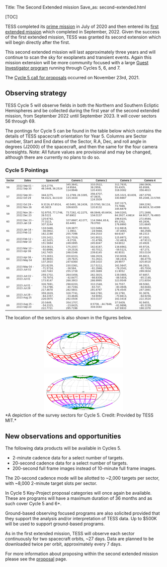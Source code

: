 Title: The Second Extended mission
Save_as: second-extended.html

[TOC]

TESS completed its [prime mission](primary.html) in July of 2020 and then entered its [first extended mission](extended.html) which completed in September, 2022. Given the success of the first extended mission, TESS was granted its second extension which will begin directly after the first. 

This second extended mission will last approximately three years and will continue to scan the sky for exoplanets and transient events. Again this mission extension will be more community focused with a large [Guest Investigator program](proposing-investigations.html) running through Cycles 5, 6, and 7.

The [Cycle 5 call for proposals](https://nspires.nasaprs.com/external/solicitations/summary.do?solId=%7b5032D2F8-F5DF-692A-8E7C-15A801B08DE1%7d&path=&method=init) occurred on November 23rd, 2021.

## Observing strategy

TESS Cycle 5 will observe fields in both the Northern and Southern Ecliptic Hemispheres and be collected during the first year of the second extended mission, from September 2022 until September 2023. It will cover sectors 56 through 69.

The pontings for Cycle 5 can be found in the table below which contains the details of TESS spacecraft orientation for Year 5. Columns are Sector number, Start and End dates of the Sector, R.A, Dec, and roll angle in degrees (J2000) of the spacecraft, and then the same for the four camera boresights. Note: All future values are provisional and may be changed, although there are currently no plans to do so.

<div class="panel panel-primary">
  <div class="panel-heading">
    <h3 class="panel-title">Cycle 5 Pointings</h3>
  </div>
  
  <div class="panel-body">

  <table class="table table-striped table-hover" style="font-size: 0.55em;">
  <thead>
    <tr>
      <th style="vertical-align: middle;">Sector</th>
      <th style="vertical-align: middle;">Dates</th>
      <th style="vertical-align: middle;">Spacecraft</th>
      <th style="vertical-align: middle;">Camera 1</th>
      <th style="vertical-align: middle;">Camera 2</th>
      <th style="vertical-align: middle;">Camera 3</th>
      <th style="vertical-align: middle;">Camera 4</th>
    </tr>
  </thead>

   <tr>
    <td>56</td>
    <td>2022&nbsp;Sep&nbsp;01 - 2022&nbsp;Sep&nbsp;30</td>
    <td>324.2778, 46.3448, 36.2524</td>
    <td>345.3641, 14.9584, 114.9946</td>
    <td>333.0522, 36.2959, 120.4301</td>
    <td>311.7635, 55.4305, 316.0082</td>
    <td>266.0806, 65.8589, 356.4813</td>
  </tr>

   <tr>
    <td>57</td>
    <td>2022&nbsp;Sep&nbsp;30 - 2022&nbsp;Oct&nbsp;29</td>
    <td>344.2275, 56.4121, 44.0100</td>
    <td>11.2789, 26.1085, 115.3434</td>
    <td>356.4707, 47.0635, 124.3509</td>
    <td>325.1021, 63.839, 330.6667</td>
    <td>267.3759, 65.2046, 23.5785</td>
  </tr>

   <tr>
    <td>58</td>
    <td>2022&nbsp;Oct&nbsp;29 - 2022&nbsp;Nov&nbsp;26</td>
    <td>9.3118, 67.6524, 45.3615</td>
    <td>40.5491, 36.2439, 109.6005</td>
    <td>25.5780, 58.118, 120.8132</td>
    <td>337.3171, 73.7866, 345.6879</td>
    <td>269.2292, 64.8619, 50.4399</td>
  </tr>

   <tr>
    <td>59</td>
    <td>2022&nbsp;Nov&nbsp;26 - 2022&nbsp;Dec&nbsp;23</td>
    <td>52.9755, 77.1746, 26.5121</td>
    <td>73.7282, 42.2275, 97.6902</td>
    <td>66.0846, 65.8454, 104.0137</td>
    <td>344.0283, 84.2927, 4.8614</td>
    <td>271.1888, 64.9027, 76.4900</td>
  </tr>
  
   <tr>
    <td>60</td>
    <td>2022&nbsp;Dec&nbsp;23 - 2023&nbsp;Jan&nbsp;18</td>
    <td>125.6742, 77.3113, 337.3244</td>
    <td>107.8987, 42.077, 83.4491</td>
    <td>114.3984, 65.8, 78.0783</td>
    <td>196.6100, 85.1352, 176.8993</td>
    <td>272.8584, 65.2836, 101.6845</td>
  </tr>

   <tr>
    <td>61</td>
    <td>2023&nbsp;Jan&nbsp;18 - 2023&nbsp;Feb&nbsp;12</td>
    <td>118.0446, -36.0902, 162.2198</td>
    <td>128.3877, -1.3902, 255.7096</td>
    <td>122.0484, -24.5948, 254.2533</td>
    <td>112.6618, -47.4063, 68.6167</td>
    <td>89.0633, -68.2569, 48.2313</td>
  </tr>

   <tr>
    <td>62</td>
    <td>2023&nbsp;Feb&nbsp;12 - 2023&nbsp;Mar&nbsp;10</td>
    <td>135.2412, -42.2415, 151.5884</td>
    <td>151.7028, -9.2726, 249.0895</td>
    <td>141.9022, -31.4789, 245.6047</td>
    <td>125.8972, -52.4618, 54.6812</td>
    <td>87.1920, -67.9113, 20.4926</td>
  </tr>

   <tr>
    <td>63</td>
    <td>2023&nbsp;Mar&nbsp;10 - 2023&nbsp;Apr&nbsp;06</td>
    <td>153.0613, -50.6996, 142.7405</td>
    <td>175.2057, -19.2528, 246.0346</td>
    <td>162.6187, -40.7012, 239.6145</td>
    <td>138.6962, -59.5121, 40.9031</td>
    <td>85.9728, -67.273, 353.0104</td>
  </tr>

   <tr>
    <td>64</td>
    <td>2023&nbsp;Apr&nbsp;06 - 2023&nbsp;May&nbsp;04</td>
    <td>173.2653, -60.8650, 137.2810</td>
    <td>200.6103, -29.7625, 247.6364</td>
    <td>186.2919, -51.2622, 238.1410</td>
    <td>150.9006, -68.2418, 26.9977</td>
    <td>85.6613, -66.4778, 325.8518</td>
  </tr>

   <tr>
    <td>65</td>
    <td>2023&nbsp;May&nbsp;04 - 2023&nbsp;Jun&nbsp;02</td>
    <td>201.6239, -71.5724, 140.7443</td>
    <td>230.0361, -38.584, 255.1738</td>
    <td>217.5212, -61.2946, 245.3889</td>
    <td>161.5647, -78.2042, 11.9052</td>
    <td>86.2923, -65.7004, 299.0834</td>
  </tr>

   <tr>
    <td>66</td>
    <td>2023&nbsp;Jun&nbsp;02 - 2023&nbsp;Jul&nbsp;01</td>
    <td>259.1702, -78.7974, 173.9147</td>
    <td>264.0456, -42.8477, 268.3903</td>
    <td>262.3815, -66.8306, 266.9995</td>
    <td>139.0865, -88.5404, 323.9549</td>
    <td>87.6857, -65.1148, 272.8054</td>
  </tr>

   <tr>
    <td>67</td>
    <td>2023&nbsp;Jul&nbsp;01 - 2023&nbsp;Jul&nbsp;29</td>
    <td>326.7691, -74.2796, 217.4678</td>
    <td>298.6200, -40.7194, 282.5601</td>
    <td>310.1548, -63.747, 291.8767</td>
    <td>16.7557, -80.4949, 176.4545</td>
    <td>89.5060, -64.8444, 247.1861</td>
  </tr>

   <tr>
    <td>68</td>
    <td>2023&nbsp;Jul&nbsp;29 - 2023&nbsp;Aug&nbsp;25</td>
    <td>359.2829, -64.2357, 226.0975</td>
    <td>328.7741, -33.4649, 292.0506</td>
    <td>344.1780, -54.9092, 303.0107</td>
    <td>26.1790, -70.6613, 161.0416</td>
    <td>91.3676, -64.9258, 222.3524</td>
  </tr>

   <tr>
    <td>69</td>
    <td>2023&nbsp;Aug&nbsp;25 - 2023&nbsp;Sep&nbsp;20</td>
    <td>20.0449, -54.2315, 222.7721</td>
    <td>354.1707, -23.8425, 295.7196</td>
    <td>8.5708, -44.7848, 304.0040</td>
    <td>37.5409, -61.9896, 147.6933</td>
    <td>92.9455, -65.3159, 198.1078</td>
  </tr>
	</table>
	</div>
</div>

The location of the sectors is also shown in the figures below.

<center>
<br/>
  <img class="img-responsive" style="max-width:50%;" src="images/Year5_cel.png">
<br/>
<br/>
  <img class="img-responsive" style="max-width:50%;" src="images/Year5_ecl.png">
<br/>
</center>
*A depiction of the survey sectors for Cycle 5. Credit: Provided by  TESS MIT.*


## New observations and opportunities

The following data products will be available in Cycles 5.

* 2-minute cadence data for a select number of targets.
* 20-second cadence data for a select number of targets.
* 200-second full frame images instead of 10-minute full frame images.

The 20-second cadence mode will be allotted to ~2,000 targets per sector, with ~8,000 2-minute target slots per sector.

In Cycle 5 Key-Project proposal categories will once again be available. These are programs will have a maximum duration of 36 months and as such cover Cycle 5 and 6+.

Ground-based observing focused programs are also solicited provided that they support the analysis and/or interpretation of TESS data. Up to $500K will be used to support ground-based programs.

As in the first extended mission, TESS will observe each sector continuously for two spacecraft orbits, ~27 days.
Data are planned to be downloaded twice per orbit, approximately every 7 days. 

For more information about proposing within the second extended mission please see the [proposal](proposing-investigations.html) page.

